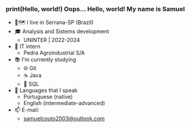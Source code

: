 ### print(Hello, world!) Oops... Hello, world! My name is Samuel 

- 📍🗺️ I live in Serrana-SP (Brazil)
- 🎓 Analysis and Sistems development
    * UNINTER | 2022-2024
- 💼 IT intern
    * Pedra Agroindustrial S/A
- 📚 I'm currently studying
    * 🌐 Git
    * ☕ Java
    * 📁 SQL
- 💬 Languages that I speak
    * Portuguese (native)
    * English (intermediate-advanced)
- 📫 E-mail:
    * samuelcouto2003@outlook.com
